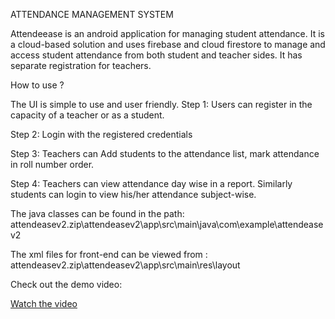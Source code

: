 ATTENDANCE MANAGEMENT SYSTEM

Attendeease is an android application for managing student attendance. It is a cloud-based solution and uses firebase and cloud firestore to manage and access student attendance from both student and teacher sides. It has separate registration for teachers.

How to use ?

The UI is simple to use and user friendly. 
Step 1: Users can register in the capacity of a teacher or as a student.

Step 2: Login with the registered credentials

Step 3: Teachers can Add students to the attendance list, mark attendance in roll number order.

Step 4: Teachers can view attendance day wise in a report. Similarly students can login to view his/her attendance subject-wise.

The java classes can be found in the path: attendeasev2.zip\attendeasev2\app\src\main\java\com\example\attendeasev2

The xml files for front-end can be viewed from : attendeasev2.zip\attendeasev2\app\src\main\res\layout

Check out the demo video:

[Watch the video](https://drive.google.com/file/d/1YVn0cMHyKxMX_E5FD5etQ8Xp7rt4Aphd/view?usp=sharing)
